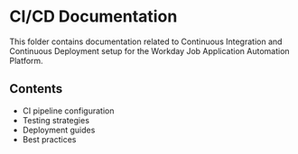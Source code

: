 # CI/CD Documentation

This folder contains documentation related to Continuous Integration and Continuous Deployment setup for the Workday Job Application Automation Platform.

## Contents
- CI pipeline configuration
- Testing strategies
- Deployment guides
- Best practices